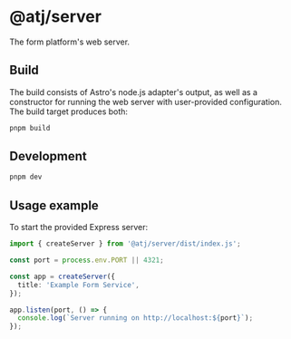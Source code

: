 # @atj/server

The form platform's web server.

## Build

The build consists of Astro's node.js adapter's output, as well as a constructor for running the web server with user-provided configuration. The build target produces both:

```bash
pnpm build
```

## Development

```bash
pnpm dev
```

## Usage example

To start the provided Express server:

```typescript
import { createServer } from '@atj/server/dist/index.js';

const port = process.env.PORT || 4321;

const app = createServer({
  title: 'Example Form Service',
});

app.listen(port, () => {
  console.log(`Server running on http://localhost:${port}`);
});
```
